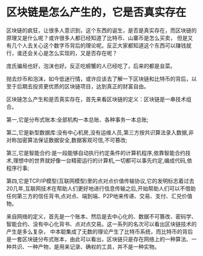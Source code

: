 #  区块链是怎么产生的，它是否真实存在

区块链的疯狂，让很多人意识到，这个东西的诞生，是否是真实存在，而区块链的原理又是什么呢？或许很多人都已经知道了比特币、山寨币是怎么买卖，
但是又有几个人去关心这个数字币背后的理论呢。反正大家都知道这个东西可以赚钱就行，谁还会关心是怎么实现的，又是否存在呢？

庞氏骗局也好，泡沫也好。反正吃螃蟹的人已经吃了，后来的都是韭菜。

抛去炒币和泡沫，如今低迷行情，或许应该去了解一下区块链和比特币的背后，以至于后期去投资更优质的区块链项目，达到真正的财富自由。

区块链怎么产生和是否真实存在，首先来看区块链的定义：区块链是一串技术组合。

第一,它是分布式账本:全部机构一本总账、各种事务一本总账;

第二,它是新型数据库:没有中心机房,没有运维人员,第三方按共识算法录入数据,非对称加密算法保证数据安全,数据客观可信,不可篡改;

第三,它是智能合约:是一段能够自动执行约定条件的计算机程序,依靠智能合约技术,理想中的世界就好像一台精密运行的计算机,一切都可以事先约定,编成代码,依程序行事;

第四,它是TCP/IP模型(互联网模型)里的点对点价值传输协议,它的发明标志着过去20几年,互联网技术在帮助人们更好地进行信息传输之后,开始帮助人们可以不借助任何第三方的信任背书,点对点、端到端、P2P地来传递、交易、支付、汇兑价值物。

来自网络的定义，首先是一个账本、然后是去中心化的、数据不可篡改、密码学、智能合约、没有中心化背书、点对点交易。这一系列的名次可以看出区块链技术的产生是多么复杂，
中本聪集成了无数的理论产生了比特币系统，而比特币的背后是一套区块链分布式账本，由此可以看出，区块链只是存在网络上的一种算法、一种共识、一种产物，是用来记录、确权的工具，并不是一种实物。
